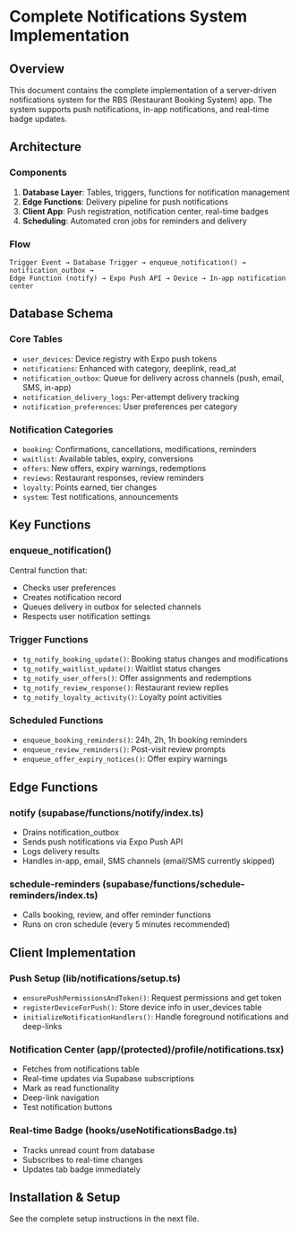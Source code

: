 # Complete Notifications System Implementation

## Overview
This document contains the complete implementation of a server-driven notifications system for the RBS (Restaurant Booking System) app. The system supports push notifications, in-app notifications, and real-time badge updates.

## Architecture

### Components
1. **Database Layer**: Tables, triggers, functions for notification management
2. **Edge Functions**: Delivery pipeline for push notifications
3. **Client App**: Push registration, notification center, real-time badges
4. **Scheduling**: Automated cron jobs for reminders and delivery

### Flow
```
Trigger Event → Database Trigger → enqueue_notification() → notification_outbox → 
Edge Function (notify) → Expo Push API → Device → In-app notification center
```

## Database Schema

### Core Tables
- `user_devices`: Device registry with Expo push tokens
- `notifications`: Enhanced with category, deeplink, read_at
- `notification_outbox`: Queue for delivery across channels (push, email, SMS, in-app)
- `notification_delivery_logs`: Per-attempt delivery tracking
- `notification_preferences`: User preferences per category

### Notification Categories
- `booking`: Confirmations, cancellations, modifications, reminders
- `waitlist`: Available tables, expiry, conversions
- `offers`: New offers, expiry warnings, redemptions
- `reviews`: Restaurant responses, review reminders
- `loyalty`: Points earned, tier changes
- `system`: Test notifications, announcements

## Key Functions

### enqueue_notification()
Central function that:
- Checks user preferences
- Creates notification record
- Queues delivery in outbox for selected channels
- Respects user notification settings

### Trigger Functions
- `tg_notify_booking_update()`: Booking status changes and modifications
- `tg_notify_waitlist_update()`: Waitlist status changes
- `tg_notify_user_offers()`: Offer assignments and redemptions
- `tg_notify_review_response()`: Restaurant review replies
- `tg_notify_loyalty_activity()`: Loyalty point activities

### Scheduled Functions
- `enqueue_booking_reminders()`: 24h, 2h, 1h booking reminders
- `enqueue_review_reminders()`: Post-visit review prompts
- `enqueue_offer_expiry_notices()`: Offer expiry warnings

## Edge Functions

### notify (supabase/functions/notify/index.ts)
- Drains notification_outbox
- Sends push notifications via Expo Push API
- Logs delivery results
- Handles in-app, email, SMS channels (email/SMS currently skipped)

### schedule-reminders (supabase/functions/schedule-reminders/index.ts)
- Calls booking, review, and offer reminder functions
- Runs on cron schedule (every 5 minutes recommended)

## Client Implementation

### Push Setup (lib/notifications/setup.ts)
- `ensurePushPermissionsAndToken()`: Request permissions and get token
- `registerDeviceForPush()`: Store device info in user_devices table
- `initializeNotificationHandlers()`: Handle foreground notifications and deep-links

### Notification Center (app/(protected)/profile/notifications.tsx)
- Fetches from notifications table
- Real-time updates via Supabase subscriptions
- Mark as read functionality
- Deep-link navigation
- Test notification buttons

### Real-time Badge (hooks/useNotificationsBadge.ts)
- Tracks unread count from database
- Subscribes to real-time changes
- Updates tab badge immediately

## Installation & Setup

See the complete setup instructions in the next file.

